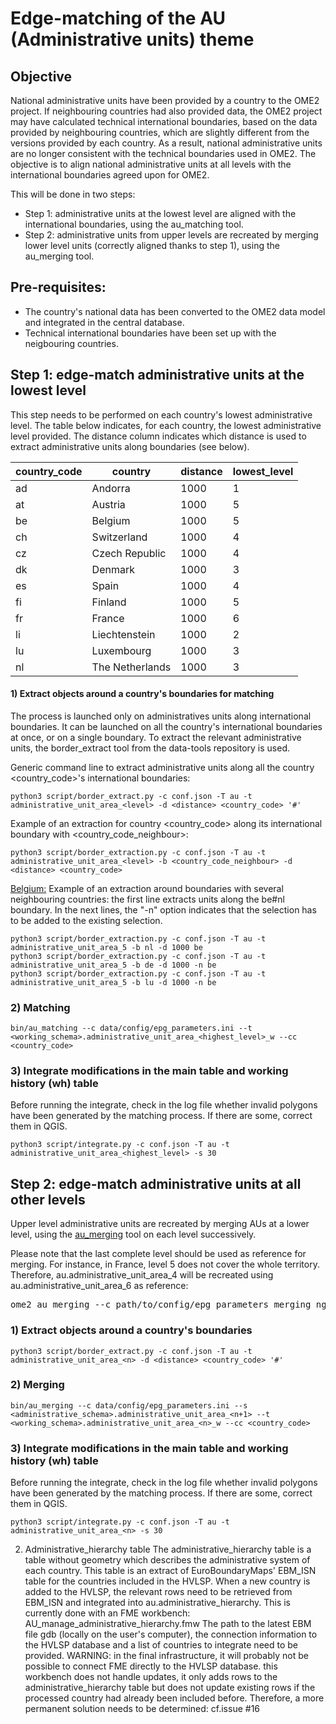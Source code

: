 # Edge-matching of the AU (Administrative units) theme

## Objective
National administrative units have been provided by a country to the OME2 project. If neighbouring countries had also provided data, the OME2 project may have calculated technical international boundaries, based on the data provided by neighbouring countries, which are slightly different from the versions provided by each country. As a result, national administrative units are no longer consistent with the technical boundaries used in OME2.
The objective is to align national administrative units at all levels with the international boundaries agreed upon for OME2.

This will be done in two steps:
- Step 1: administrative units at the lowest level are aligned with the international boundaries, using the au_matching tool.
- Step 2: administrative units from upper levels are recreated by merging lower level units (correctly aligned thanks to step 1), using the au_merging tool. 

## Pre-requisites:
- The country's national data has been converted to the OME2 data model and integrated in the central database.
- Technical international boundaries have been set up with the neigbouring countries.

## Step 1: edge-match administrative units at the lowest level
This step needs to be performed on each country's lowest administrative level. The table below indicates, for each country, the lowest administrative level provided. The distance column indicates which distance is used to extract administrative units along boundaries (see below).

| country_code | country                        | distance | lowest_level | 
|--------------|--------------------------------|----------|--------------|
| ad           | Andorra                        | 1000     | 1            |
| at           | Austria                        | 1000     | 5            |
| be           | Belgium                        | 1000     | 5            |
| ch           | Switzerland                    | 1000     | 4            |
| cz           | Czech Republic                 | 1000     | 4            |
| dk           | Denmark                        | 1000     | 3            |
| es           | Spain                          | 1000     | 4            |
| fi           | Finland                        | 1000     | 5            |
| fr           | France                         | 1000     | 6            |
| li           | Liechtenstein                  | 1000     | 2            |
| lu           | Luxembourg                     | 1000     | 3            |
| nl           | The Netherlands                | 1000     | 3            |

#### 1) Extract objects around a country's boundaries for matching
The process is launched only on administratives units along international boundaries. It can be launched on all the country's international boundaries at once, or on a single boundary.
To extract the relevant administrative units, the border_extract tool from the data-tools repository is used.

Generic command line to extract administrative units along all the country <country_code>'s international boundaries:
```
python3 script/border_extract.py -c conf.json -T au -t administrative_unit_area_<level> -d <distance> <country_code> '#'
```
Example of an extraction for country <country_code> along its international boundary with <country_code_neighbour>:
```
python3 script/border_extraction.py -c conf.json -T au -t administrative_unit_area_<level> -b <country_code_neighbour> -d <distance> <country_code>
```

<u>Belgium:</u>
Example of an extraction around boundaries with several neighbouring countries: the first line extracts units along the be#nl boundary. In the next lines, the "-n" option indicates that the selection has to be added to the existing selection.
```
python3 script/border_extraction.py -c conf.json -T au -t administrative_unit_area_5 -b nl -d 1000 be
python3 script/border_extraction.py -c conf.json -T au -t administrative_unit_area_5 -b de -d 1000 -n be
python3 script/border_extraction.py -c conf.json -T au -t administrative_unit_area_5 -b lu -d 1000 -n be
```

### 2) Matching

```
bin/au_matching --c data/config/epg_parameters.ini --t <working_schema>.administrative_unit_area_<highest_level>_w --cc <country_code>
```

### 3) Integrate modifications in the main table and working history (wh) table
Before running the integrate, check in the log file whether invalid polygons have been generated by the matching process. If there are some, correct them in QGIS.

```
python3 script/integrate.py -c conf.json -T au -t administrative_unit_area_<highest_level> -s 30
```

## Step 2: edge-match administrative units at all other levels
Upper level administrative units are recreated by merging AUs at a lower level, using the [au_merging](https://github.com/openmapsforeurope2/au_merging) tool on each level successively. 

Please note that the last complete level should be used as reference for merging. For instance, in France, level 5 does not cover the whole territory. Therefore, au.administrative_unit_area_4 will be recreated using au.administrative_unit_area_6 as reference:
<pre>ome2_au_merging --c path/to/config/epg_parameters_merging_ng.ini --s au_administrative_unit_area_6 --t administrative_unit_area_4_w --cc fr</pre>

### 1) Extract objects around a country's boundaries
```
python3 script/border_extract.py -c conf.json -T au -t administrative_unit_area_<n> -d <distance> <country_code> '#'
```

### 2) Merging
```
bin/au_merging --c data/config/epg_parameters.ini --s <administrative_schema>.administrative_unit_area_<n+1> --t <working_schema>.administrative_unit_area_<n>_w --cc <country_code>
```

### 3)  Integrate modifications in the main table and working history (wh) table
Before running the integrate, check in the log file whether invalid polygons have been generated by the matching process. If there are some, correct them in QGIS.
```
python3 script/integrate.py -c conf.json -T au -t administrative_unit_area_<n> -s 30
```


2. Administrative_hierarchy table
The administrative_hierarchy table is a table without geometry which describes the administrative system of each country. This table is an extract of EuroBoundaryMaps' EBM_ISN table for the countries included in the HVLSP.
When a new country is added to the HVLSP, the relevant rows need to be retrieved from EBM_ISN and integrated into au.administrative_hierarchy.
This is currently done with an FME workbench: AU_manage_administrative_hierarchy.fmw The path to the latest EBM file gdb (locally on the user's computer), the connection information to the HVLSP database and a list of countries to integrate need to be provided.
WARNING:
in the final infrastructure, it will probably not be possible to connect FME directly to the HVLSP database.
this workbench does not handle updates, it only adds rows to the administrative_hierarchy table but does not update existing rows if the processed country had already been included before.
Therefore, a more permanent solution needs to be determined: cf.issue #16
